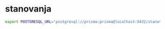 # stanovanja

```bash
export POSTGRESQL_URL="postgresql://prisma:prisma@localhost:5432/stanovanja"
```
